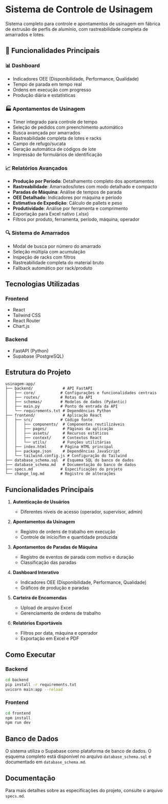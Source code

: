 # Sistema de Controle de Usinagem

Sistema completo para controle e apontamentos de usinagem em fábrica de extrusão de perfis de alumínio, com rastreabilidade completa de amarrados e lotes.

## 🚀 Funcionalidades Principais

### 📊 Dashboard
- Indicadores OEE (Disponibilidade, Performance, Qualidade)
- Tempo de parada em tempo real
- Ordens em execução com progresso
- Produção diária e estatísticas

### 🏭 Apontamentos de Usinagem
- Timer integrado para controle de tempo
- Seleção de pedidos com preenchimento automático
- Busca avançada por amarrados
- Rastreabilidade completa de lotes e racks
- Campo de refugo/sucata
- Geração automática de códigos de lote
- Impressão de formulários de identificação

### 📈 Relatórios Avançados
- **Produção por Período**: Detalhamento completo dos apontamentos
- **Rastreabilidade**: Amarrados/lotes com modo detalhado e compacto
- **Paradas de Máquina**: Análise de tempos de parada
- **OEE Detalhado**: Indicadores por máquina e período
- **Estimativa de Expedição**: Cálculo de pallets e peso
- **Produtividade**: Análise por ferramenta e comprimento
- Exportação para Excel nativo (.xlsx)
- Filtros por produto, ferramenta, período, máquina, operador

### 🔍 Sistema de Amarrados
- Modal de busca por número do amarrado
- Seleção múltipla com acumulação
- Inspeção de racks com filtros
- Rastreabilidade completa do material bruto
- Fallback automático por rack/produto

## Tecnologias Utilizadas

### Frontend
- React
- Tailwind CSS
- React Router
- Chart.js

### Backend
- FastAPI (Python)
- Supabase (PostgreSQL)

## Estrutura do Projeto

```
usinagem-app/
├── backend/             # API FastAPI
│   ├── core/           # Configurações e funcionalidades centrais
│   ├── routes/         # Rotas da API
│   ├── schemas/        # Modelos de dados (Pydantic)
│   ├── main.py         # Ponto de entrada da API
│   └── requirements.txt # Dependências Python
├── frontend/            # Aplicação React
│   ├── src/            # Código fonte
│   │   ├── components/  # Componentes reutilizáveis
│   │   ├── pages/       # Páginas da aplicação
│   │   ├── assets/      # Recursos estáticos
│   │   ├── context/     # Contextos React
│   │   └── utils/       # Funções utilitárias
│   ├── index.html      # Página HTML principal
│   ├── package.json     # Dependências JavaScript
│   └── tailwind.config.js # Configuração do Tailwind
├── database_schema.sql  # Esquema SQL do banco de dados
├── database_schema.md   # Documentação do banco de dados
├── specs.md            # Especificações do projeto
└── change_log.md       # Registro de alterações
```

## Funcionalidades Principais

1. **Autenticação de Usuários**
   - Diferentes níveis de acesso (operador, supervisor, admin)

2. **Apontamentos da Usinagem**
   - Registro de ordens de trabalho em execução
   - Controle de início/fim e quantidade produzida

3. **Apontamentos de Paradas de Máquina**
   - Registro de eventos de parada com motivo e duração
   - Classificação das paradas

4. **Dashboard Interativo**
   - Indicadores OEE (Disponibilidade, Performance, Qualidade)
   - Gráficos de produção e paradas

5. **Carteira de Encomendas**
   - Upload de arquivo Excel
   - Gerenciamento de ordens de trabalho

6. **Relatórios Exportáveis**
   - Filtros por data, máquina e operador
   - Exportação em Excel e PDF

## Como Executar

### Backend

```bash
cd backend
pip install -r requirements.txt
uvicorn main:app --reload
```

### Frontend

```bash
cd frontend
npm install
npm run dev
```

## Banco de Dados

O sistema utiliza o Supabase como plataforma de banco de dados. O esquema completo está disponível no arquivo `database_schema.sql` e documentado em `database_schema.md`.

## Documentação

Para mais detalhes sobre as especificações do projeto, consulte o arquivo `specs.md`.
